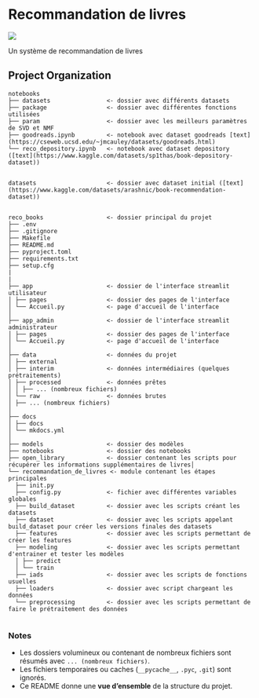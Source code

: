 # Recommandation de livres

<a target="_blank" href="https://cookiecutter-data-science.drivendata.org/">
    <img src="https://img.shields.io/badge/CCDS-Project%20template-328F97?logo=cookiecutter" />
</a>

Un système de recommandation de livres

## Project Organization

```
notebooks
├── datasets                <- dossier avec différents datasets
├── package                 <- dossier avec différentes fonctions utilisées
├── param                   <- dossier avec les meilleurs paramètres de SVD et NMF
├── goodreads.ipynb         <- notebook avec dataset goodreads [text](https://cseweb.ucsd.edu/~jmcauley/datasets/goodreads.html)
└── reco_depository.ipynb   <- notebook avec dataset depository ([text](https://www.kaggle.com/datasets/sp1thas/book-depository-dataset)) 


datasets                    <- dossier avec dataset initial ([text](https://www.kaggle.com/datasets/arashnic/book-recommendation-dataset))


reco_books                  <- dossier principal du projet 
├── .env
├── .gitignore
├── Makefile
├── README.md
├── pyproject.toml
├── requirements.txt
├── setup.cfg
|
|
├── app                     <- dossier de l'interface streamlit utilisateur
│ ├── pages                 <- dossier des pages de l'interface
│ └── Accueil.py            <- page d'accueil de l'interface
│
├── app_admin               <- dossier de l'interface streamlit administrateur  
│ ├── pages                 <- dossier des pages de l'interface
│ └── Accueil.py            <- page d'accueil de l'interface
│
├── data                    <- données du projet
│ ├── external
│ ├── interim               <- données intermédiaires (quelques prétraitements)
│ ├── processed             <- données prêtes 
│ │ ├── ... (nombreux fichiers)
│ └── raw                   <- données brutes
│ ├── ... (nombreux fichiers)
│
├── docs
│ ├── docs
│ └── mkdocs.yml
│
├── models                  <- dossier des modèles
├── notebooks               <- dossier des notebooks
├── open_library            <- dossier contenant les scripts pour récupérer les informations supplémentaires de livres│
└── recommandation_de_livres <- module contenant les étapes principales
  ├── init.py
  ├── config.py             <- fichier avec différentes variables globales
  ├── build_dataset         <- dossier avec les scripts créant les datasets
  ├── dataset               <- dossier avec les scripts appelant build_dataset pour créer les versions finales des datasets
  ├── features              <- dossier avec les scripts permettant de créer les features
  ├── modeling              <- dossier avec les scripts permettant d'entrainer et tester les modèles
  │ ├── predict
  │ └── train
  ├── iads                  <- dossier avec les scripts de fonctions usuelles
  ├── loaders               <- dossier avec script chargeant les données
  └── preprocessing         <- dossier avec les scripts permettant de faire le prétraitement des données


```

### Notes

- Les dossiers volumineux ou contenant de nombreux fichiers sont résumés avec `... (nombreux fichiers)`.  
- Les fichiers temporaires ou caches (`__pycache__`, `.pyc`, `.git`) sont ignorés.  
- Ce README donne une **vue d’ensemble** de la structure du projet.
